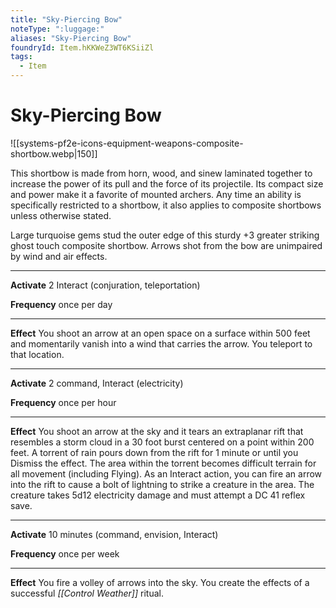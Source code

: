 ```yaml
---
title: "Sky-Piercing Bow"
noteType: ":luggage:"
aliases: "Sky-Piercing Bow"
foundryId: Item.hKKWeZ3WT6KSiiZl
tags:
  - Item
---
```


# Sky-Piercing Bow
![[systems-pf2e-icons-equipment-weapons-composite-shortbow.webp|150]]

This shortbow is made from horn, wood, and sinew laminated together to increase the power of its pull and the force of its projectile. Its compact size and power make it a favorite of mounted archers. Any time an ability is specifically restricted to a shortbow, it also applies to composite shortbows unless otherwise stated.

Large turquoise gems stud the outer edge of this sturdy +3 greater striking ghost touch composite shortbow. Arrows shot from the bow are unimpaired by wind and air effects.

* * *

**Activate** 2 Interact (conjuration, teleportation)

**Frequency** once per day

* * *

**Effect** You shoot an arrow at an open space on a surface within 500 feet and momentarily vanish into a wind that carries the arrow. You teleport to that location.

* * *

**Activate** 2 command, Interact (electricity)

**Frequency** once per hour

* * *

**Effect** You shoot an arrow at the sky and it tears an extraplanar rift that resembles a storm cloud in a 30 foot burst centered on a point within 200 feet. A torrent of rain pours down from the rift for 1 minute or until you Dismiss the effect. The area within the torrent becomes difficult terrain for all movement (including Flying). As an Interact action, you can fire an arrow into the rift to cause a bolt of lightning to strike a creature in the area. The creature takes 5d12 electricity damage and must attempt a DC 41 reflex save.

* * *

**Activate** 10 minutes (command, envision, Interact)

**Frequency** once per week

* * *

**Effect** You fire a volley of arrows into the sky. You create the effects of a successful _[[Control Weather]]_ ritual.
